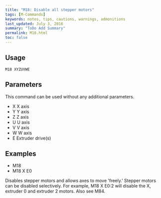```yaml
---
title: "M18: Disable all stepper motors" 
tags: [M-Commands]
keywords: notes, tips, cautions, warnings, admonitions
last_updated: July 3, 2016
summary: "ToDo Add Summary"
permalink: M18.html
toc: false
---
```



## Usage ##
```
M18 XYZUVWE
```

## Parameters ##

This command can be used without any additional parameters.
+ X X axis
+ Y Y axis
+ Z Z axis
+ U U axis
+ V V axis
+ W W axis
+ E Extruder drive(s)

## Examples ##

+ M18
+ M18 X E0

Disables stepper motors and allows axes to move 'freely.' Stepper motors can be disabled selectively. For example, M18 X E0:2 will disable the X, extruder 0 and extruder 2 motors. Also see M84.
